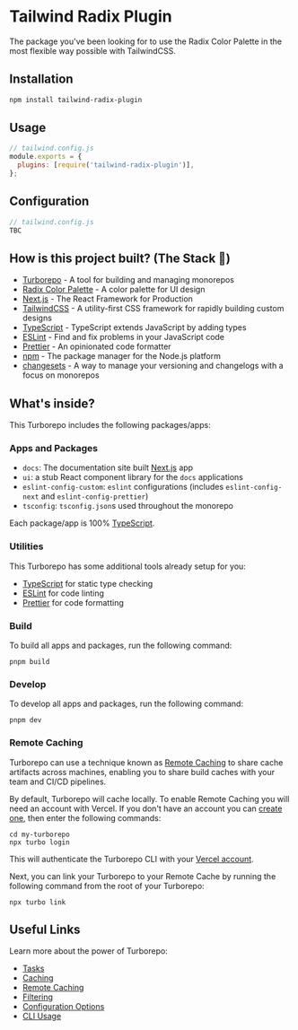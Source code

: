 # Tailwind Radix Plugin

The package you've been looking for to use the Radix Color Palette in the most flexible way possible with TailwindCSS.

## Installation

```sh
npm install tailwind-radix-plugin
```

## Usage

```js
// tailwind.config.js
module.exports = {
  plugins: [require('tailwind-radix-plugin')],
};
```

## Configuration

```js
// tailwind.config.js
TBC
```

## How is this project built? (The Stack 🥞)

- [Turborepo](https://turbo.build/repo/docs/) - A tool for building and managing monorepos
- [Radix Color Palette](https://www.radix-ui.com/colors) - A color palette for UI design
- [Next.js](https://nextjs.org/) - The React Framework for Production
- [TailwindCSS](https://tailwindcss.com/) - A utility-first CSS framework for rapidly building custom designs
- [TypeScript](https://www.typescriptlang.org/) - TypeScript extends JavaScript by adding types
- [ESLint](https://eslint.org/) - Find and fix problems in your JavaScript code
- [Prettier](https://prettier.io) - An opinionated code formatter
- [npm](https://www.npmjs.com/) - The package manager for the Node.js platform
- [changesets](https://github.com/changesets/changesets) - A way to manage your versioning and changelogs with a focus on monorepos

## What's inside?

This Turborepo includes the following packages/apps:

### Apps and Packages

- `docs`: The documentation site built  [Next.js](https://nextjs.org/) app
- `ui`: a stub React component library for the `docs` applications
- `eslint-config-custom`: `eslint` configurations (includes `eslint-config-next` and `eslint-config-prettier`)
- `tsconfig`: `tsconfig.json`s used throughout the monorepo

Each package/app is 100% [TypeScript](https://www.typescriptlang.org/).

### Utilities

This Turborepo has some additional tools already setup for you:

- [TypeScript](https://www.typescriptlang.org/) for static type checking
- [ESLint](https://eslint.org/) for code linting
- [Prettier](https://prettier.io) for code formatting

### Build

To build all apps and packages, run the following command:

```
pnpm build
```

### Develop

To develop all apps and packages, run the following command:

```
pnpm dev
```

### Remote Caching

Turborepo can use a technique known as [Remote Caching](https://turbo.build/repo/docs/core-concepts/remote-caching) to share cache artifacts across machines, enabling you to share build caches with your team and CI/CD pipelines.

By default, Turborepo will cache locally. To enable Remote Caching you will need an account with Vercel. If you don't have an account you can [create one](https://vercel.com/signup), then enter the following commands:

```
cd my-turborepo
npx turbo login
```

This will authenticate the Turborepo CLI with your [Vercel account](https://vercel.com/docs/concepts/personal-accounts/overview).

Next, you can link your Turborepo to your Remote Cache by running the following command from the root of your Turborepo:

```
npx turbo link
```

## Useful Links

Learn more about the power of Turborepo:

- [Tasks](https://turbo.build/repo/docs/core-concepts/monorepos/running-tasks)
- [Caching](https://turbo.build/repo/docs/core-concepts/caching)
- [Remote Caching](https://turbo.build/repo/docs/core-concepts/remote-caching)
- [Filtering](https://turbo.build/repo/docs/core-concepts/monorepos/filtering)
- [Configuration Options](https://turbo.build/repo/docs/reference/configuration)
- [CLI Usage](https://turbo.build/repo/docs/reference/command-line-reference)
